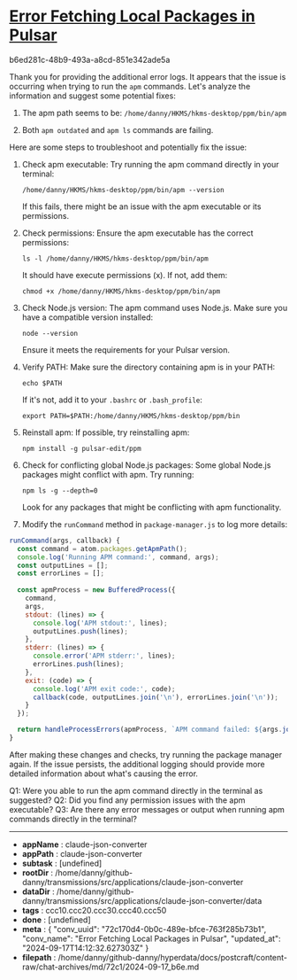 # [Error Fetching Local Packages in Pulsar](https://claude.ai/chat/72c170d4-0b0c-489e-bfce-763f285b73b1)

b6ed281c-48b9-493a-a8cd-851e342ade5a

 Thank you for providing the additional error logs. It appears that the issue is occurring when trying to run the `apm` commands. Let's analyze the information and suggest some potential fixes:

1. The apm path seems to be: `/home/danny/HKMS/hkms-desktop/ppm/bin/apm`

2. Both `apm outdated` and `apm ls` commands are failing.

Here are some steps to troubleshoot and potentially fix the issue:

1. Check apm executable:
   Try running the apm command directly in your terminal:
   ```
   /home/danny/HKMS/hkms-desktop/ppm/bin/apm --version
   ```
   If this fails, there might be an issue with the apm executable or its permissions.

2. Check permissions:
   Ensure the apm executable has the correct permissions:
   ```
   ls -l /home/danny/HKMS/hkms-desktop/ppm/bin/apm
   ```
   It should have execute permissions (x). If not, add them:
   ```
   chmod +x /home/danny/HKMS/hkms-desktop/ppm/bin/apm
   ```

3. Check Node.js version:
   The apm command uses Node.js. Make sure you have a compatible version installed:
   ```
   node --version
   ```
   Ensure it meets the requirements for your Pulsar version.

4. Verify PATH:
   Make sure the directory containing apm is in your PATH:
   ```
   echo $PATH
   ```
   If it's not, add it to your `.bashrc` or `.bash_profile`:
   ```
   export PATH=$PATH:/home/danny/HKMS/hkms-desktop/ppm/bin
   ```

5. Reinstall apm:
   If possible, try reinstalling apm:
   ```
   npm install -g pulsar-edit/ppm
   ```

6. Check for conflicting global Node.js packages:
   Some global Node.js packages might conflict with apm. Try running:
   ```
   npm ls -g --depth=0
   ```
   Look for any packages that might be conflicting with apm functionality.

7. Modify the `runCommand` method in `package-manager.js` to log more details:

```javascript
runCommand(args, callback) {
  const command = atom.packages.getApmPath();
  console.log('Running APM command:', command, args);
  const outputLines = [];
  const errorLines = [];
  
  const apmProcess = new BufferedProcess({
    command,
    args,
    stdout: (lines) => {
      console.log('APM stdout:', lines);
      outputLines.push(lines);
    },
    stderr: (lines) => {
      console.error('APM stderr:', lines);
      errorLines.push(lines);
    },
    exit: (code) => {
      console.log('APM exit code:', code);
      callback(code, outputLines.join('\n'), errorLines.join('\n'));
    }
  });

  return handleProcessErrors(apmProcess, `APM command failed: ${args.join(' ')}`, callback);
}
```

After making these changes and checks, try running the package manager again. If the issue persists, the additional logging should provide more detailed information about what's causing the error.

Q1: Were you able to run the apm command directly in the terminal as suggested?
Q2: Did you find any permission issues with the apm executable?
Q3: Are there any error messages or output when running apm commands directly in the terminal?

---

* **appName** : claude-json-converter
* **appPath** : claude-json-converter
* **subtask** : [undefined]
* **rootDir** : /home/danny/github-danny/transmissions/src/applications/claude-json-converter
* **dataDir** : /home/danny/github-danny/transmissions/src/applications/claude-json-converter/data
* **tags** : ccc10.ccc20.ccc30.ccc40.ccc50
* **done** : [undefined]
* **meta** : {
  "conv_uuid": "72c170d4-0b0c-489e-bfce-763f285b73b1",
  "conv_name": "Error Fetching Local Packages in Pulsar",
  "updated_at": "2024-09-17T14:12:32.627303Z"
}
* **filepath** : /home/danny/github-danny/hyperdata/docs/postcraft/content-raw/chat-archives/md/72c1/2024-09-17_b6e.md